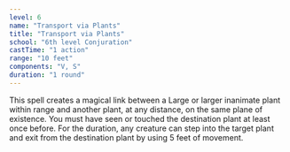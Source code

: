 ```yaml
---
level: 6
name: "Transport via Plants"
title: "Transport via Plants"
school: "6th level Conjuration"
castTime: "1 action"
range: "10 feet"
components: "V, S"
duration: "1 round"
---
```


This spell creates a magical link between a Large or larger inanimate plant within range and another plant, at any distance, on the same plane of existence. You must have seen or touched the destination plant at least once before. For the duration, any creature can step into the target plant and exit from the destination plant by using 5 feet of movement.
